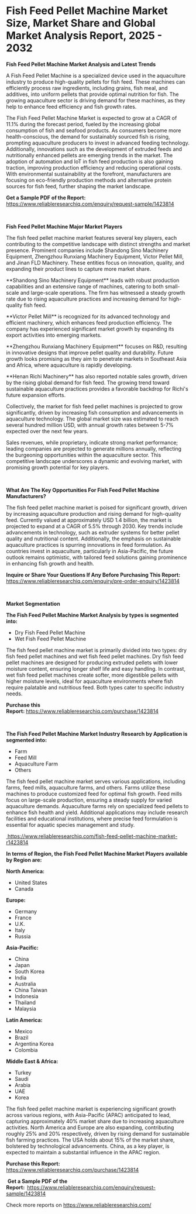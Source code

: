 <p><h1>Fish Feed Pellet Machine Market Size, Market Share and Global Market Analysis Report, 2025 - 2032</h1></p><p><strong>Fish Feed Pellet Machine Market Analysis and Latest Trends</strong></p>
<p><p>A Fish Feed Pellet Machine is a specialized device used in the aquaculture industry to produce high-quality pellets for fish feed. These machines can efficiently process raw ingredients, including grains, fish meal, and additives, into uniform pellets that provide optimal nutrition for fish. The growing aquaculture sector is driving demand for these machines, as they help to enhance feed efficiency and fish growth rates.</p><p>The Fish Feed Pellet Machine Market is expected to grow at a CAGR of 11.1% during the forecast period, fueled by the increasing global consumption of fish and seafood products. As consumers become more health-conscious, the demand for sustainably sourced fish is rising, prompting aquaculture producers to invest in advanced feeding technology. Additionally, innovations such as the development of extruded feeds and nutritionally enhanced pellets are emerging trends in the market. The adoption of automation and IoT in fish feed production is also gaining traction, improving production efficiency and reducing operational costs. With environmental sustainability at the forefront, manufacturers are focusing on eco-friendly production methods and alternative protein sources for fish feed, further shaping the market landscape.</p></p>
<p><strong>Get a Sample PDF of the Report:&nbsp;</strong> <a href="https://www.reliableresearchiq.com/enquiry/request-sample/1423814?utm_campaign=2783&utm_medium=2&utm_source=Github&utm_content=ia&utm_term=11042025&utm_id=fish-feed-pellet-machine">https://www.reliableresearchiq.com/enquiry/request-sample/1423814</a></p>
<p>&nbsp;</p>
<p><strong>Fish Feed Pellet Machine Major Market Players</strong></p>
<p><p>The fish feed pellet machine market features several key players, each contributing to the competitive landscape with distinct strengths and market presence. Prominent companies include Shandong Sino Machinery Equipment, Zhengzhou Runxiang Machinery Equipment, Victor Pellet Mill, and Jinan FLD Machinery. These entities focus on innovation, quality, and expanding their product lines to capture more market share.</p><p>**Shandong Sino Machinery Equipment** leads with robust production capabilities and an extensive range of machines, catering to both small-scale and large-scale operations. The firm has witnessed a steady growth rate due to rising aquaculture practices and increasing demand for high-quality fish feed.</p><p>**Victor Pellet Mill** is recognized for its advanced technology and efficient machinery, which enhances feed production efficiency. The company has experienced significant market growth by expanding its export activities into emerging markets.</p><p>**Zhengzhou Runxiang Machinery Equipment** focuses on R&D, resulting in innovative designs that improve pellet quality and durability. Future growth looks promising as they aim to penetrate markets in Southeast Asia and Africa, where aquaculture is rapidly developing.</p><p>**Henan Richi Machinery** has also reported notable sales growth, driven by the rising global demand for fish feed. The growing trend toward sustainable aquaculture practices provides a favorable backdrop for Richi's future expansion efforts.</p><p>Collectively, the market for fish feed pellet machines is projected to grow significantly, driven by increasing fish consumption and advancements in aquaculture technology. The global market size was estimated to reach several hundred million USD, with annual growth rates between 5-7% expected over the next few years.</p><p>Sales revenues, while proprietary, indicate strong market performance; leading companies are projected to generate millions annually, reflecting the burgeoning opportunities within the aquaculture sector. This competitive landscape underscores a dynamic and evolving market, with promising growth potential for key players.</p></p>
<p>&nbsp;</p>
<p><strong>What Are The Key Opportunities For Fish Feed Pellet Machine Manufacturers?</strong></p>
<p><p>The fish feed pellet machine market is poised for significant growth, driven by increasing aquaculture production and rising demand for high-quality feed. Currently valued at approximately USD 1.4 billion, the market is projected to expand at a CAGR of 5.5% through 2030. Key trends include advancements in technology, such as extruder systems for better pellet quality and nutritional content. Additionally, the emphasis on sustainable aquaculture practices is spurring innovations in feed formulation. As countries invest in aquaculture, particularly in Asia-Pacific, the future outlook remains optimistic, with tailored feed solutions gaining prominence in enhancing fish growth and health.</p></p>
<p><strong>Inquire or Share Your Questions If Any Before Purchasing This Report:</strong> <a href="https://www.reliableresearchiq.com/enquiry/pre-order-enquiry/1423814?utm_campaign=2783&utm_medium=2&utm_source=Github&utm_content=ia&utm_term=11042025&utm_id=fish-feed-pellet-machine">https://www.reliableresearchiq.com/enquiry/pre-order-enquiry/1423814</a></p>
<p>&nbsp;</p>
<p><strong>Market Segmentation</strong></p>
<p><strong>The Fish Feed Pellet Machine Market Analysis by types is segmented into:</strong></p>
<p><ul><li>Dry Fish Feed Pellet Machine</li><li>Wet Fish Feed Pellet Machine</li></ul></p>
<p><p>The fish feed pellet machine market is primarily divided into two types: dry fish feed pellet machines and wet fish feed pellet machines. Dry fish feed pellet machines are designed for producing extruded pellets with lower moisture content, ensuring longer shelf life and easy handling. In contrast, wet fish feed pellet machines create softer, more digestible pellets with higher moisture levels, ideal for aquaculture environments where fish require palatable and nutritious feed. Both types cater to specific industry needs.</p></p>
<p><strong>Purchase this Report:&nbsp;</strong><a href="https://www.reliableresearchiq.com/purchase/1423814?utm_campaign=2783&utm_medium=2&utm_source=Github&utm_content=ia&utm_term=11042025&utm_id=fish-feed-pellet-machine">https://www.reliableresearchiq.com/purchase/1423814</a></p>
<p>&nbsp;</p>
<p><strong>The Fish Feed Pellet Machine Market Industry Research by Application is segmented into:</strong></p>
<p><ul><li>Farm</li><li>Feed Mill</li><li>Aquaculture Farm</li><li>Others</li></ul></p>
<p><p>The fish feed pellet machine market serves various applications, including farms, feed mills, aquaculture farms, and others. Farms utilize these machines to produce customized feed for optimal fish growth. Feed mills focus on large-scale production, ensuring a steady supply for varied aquaculture demands. Aquaculture farms rely on specialized feed pellets to enhance fish health and yield. Additional applications may include research facilities and educational institutions, where precise feed formulation is essential for aquatic species management and study.</p></p>
<p><a href="https://www.reliableresearchiq.com/fish-feed-pellet-machine-market-r1423814?utm_campaign=2783&utm_medium=2&utm_source=Github&utm_content=ia&utm_term=11042025&utm_id=fish-feed-pellet-machine">&nbsp;https://www.reliableresearchiq.com/fish-feed-pellet-machine-market-r1423814</a></p>
<p><strong>In terms of Region, the Fish Feed Pellet Machine Market Players available by Region are:</strong></p>
<p>
    <p> <strong> North America: </strong>
        <ul>
            <li>United States</li>
            <li>Canada</li>
        </ul>
        </p> 
    <p> <strong> Europe: </strong>
        <ul>
            <li>Germany</li>
            <li>France</li>
            <li>U.K.</li>
            <li>Italy</li>
            <li>Russia</li>
        </ul>
        </p> 
    <p> <strong> Asia-Pacific: </strong>
        <ul>
            <li>China</li>
            <li>Japan</li>
            <li>South Korea</li>
            <li>India</li>
            <li>Australia</li>
            <li>China Taiwan</li>
            <li>Indonesia</li>
            <li>Thailand</li>
            <li>Malaysia</li>
        </ul>
        </p> 
    <p> <strong> Latin America: </strong>
        <ul>
            <li>Mexico</li>
            <li>Brazil</li>
            <li>Argentina Korea</li>
            <li>Colombia</li>
        </ul>
        </p> 
    <p> <strong> Middle East & Africa: </strong>
        <ul>
            <li>Turkey</li>
            <li>Saudi</li>
            <li>Arabia</li>
            <li>UAE</li>
            <li>Korea</li>
        </ul>
    </p>
    </p>
<p><p>The fish feed pellet machine market is experiencing significant growth across various regions, with Asia-Pacific (APAC) anticipated to lead, capturing approximately 40% market share due to increasing aquaculture activities. North America and Europe are also expanding, contributing roughly 25% and 20% respectively, driven by rising demand for sustainable fish farming practices. The USA holds about 15% of the market share, bolstered by technological advancements. China, as a key player, is expected to maintain a substantial influence in the APAC region.</p></p>
<p><strong>Purchase this Report: </strong><a href="https://www.reliableresearchiq.com/purchase/1423814?utm_campaign=2783&utm_medium=2&utm_source=Github&utm_content=ia&utm_term=11042025&utm_id=fish-feed-pellet-machine">https://www.reliableresearchiq.com/purchase/1423814</a></p>
<p>&nbsp;<strong>Get a Sample PDF of the Report:&nbsp;&nbsp;</strong><a href="https://www.reliableresearchiq.com/enquiry/request-sample/1423814?utm_campaign=2783&utm_medium=2&utm_source=Github&utm_content=ia&utm_term=11042025&utm_id=fish-feed-pellet-machine">https://www.reliableresearchiq.com/enquiry/request-sample/1423814</a></p>
<p><strong></strong></p>
<p>Check more reports on <a href="https://www.reliableresearchiq.com/?utm_campaign=2783&utm_medium=2&utm_source=Github&utm_content=ia&utm_term=11042025&utm_id=fish-feed-pellet-machine">https://www.reliableresearchiq.com/</a></p>